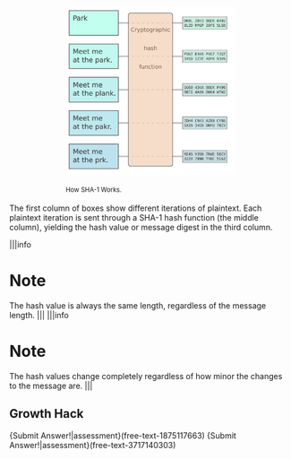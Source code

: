 
<figure class="snippetimg" style="margin: 0 auto;width:60%">

  <img src=".guides/img/Hashf.PNG" alt="How SHA-1 Works.*
">
  <figcaption style="font-size: 0.8em; text-align: left;">How SHA-1 Works.
  </figcaption>
</figure>
 
<br>
The first column of boxes  show different iterations of plaintext. Each plaintext iteration is sent through a SHA-1 hash function (the middle column), yielding the hash value or message digest in the third column.

|||info
# Note
The hash value is always the same length, regardless of the message length.
|||
|||info
# Note
The hash values change completely regardless of how minor the changes to the message are.
|||

## Growth Hack
{Submit Answer!|assessment}(free-text-1875117663)
{Submit Answer!|assessment}(free-text-3717140303)


